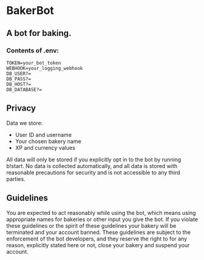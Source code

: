 # BakerBot

## A bot for baking.

### Contents of .env:

```
TOKEN=your_bot_token
WEBHOOK=your_logging_webhook
DB_USER?=
DB_PASS?=
DB_HOST?=
DB_DATABASE?=
```

## Privacy

Data we store:

- User ID and username
- Your chosen bakery name
- XP and currency values

All data will only be stored if you explicitly opt in to the bot by running b!start. No data is collected automatically, and all data is stored with reasonable precautions for security and is not accessible to any third parties.

## Guidelines

You are expected to act reasonably while using the bot, which means using appropriate names for bakeries or other input you give the bot. If you violate these guidelines or the spirit of these guidelines your bakery will be terminated and your account banned. These guidelines are subject to the enforcement of the bot developers, and they reserve the right to for any reason, explicitly stated here or not, close your bakery and suspend your account.
